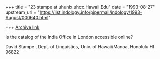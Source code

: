 +++
title = "23 stampe at uhunix.uhcc.Hawaii.Edu"
date = "1993-08-27"
upstream_url = "https://list.indology.info/pipermail/indology/1993-August/000640.html"

+++
[Archive link](https://list.indology.info/pipermail/indology/1993-August/000640.html)

Is the catalog of the India Office in London accessible online?

David Stampe <stampe at uhunix.uhcc.hawaii.edu>, <stampe at uhunix.bitnet>
Dept. of Linguistics, Univ. of Hawaii/Manoa, Honolulu HI 96822





